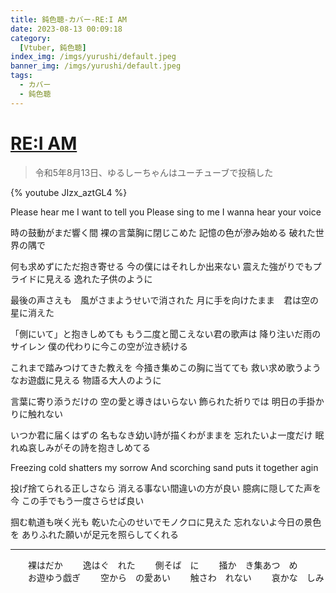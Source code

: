 ```yaml
---
title: 鈍色聴-カバー-RE:I AM
date: 2023-08-13 00:09:18
category:
  [Vtuber, 鈍色聴]
index_img: /imgs/yurushi/default.jpeg
banner_img: /imgs/yurushi/default.jpeg
tags:
  - カバー
  - 鈍色聴
---
```


<script src='/js/diy/resize-ifram.js'></script>

# [RE:I AM](https://www.youtube.com/watch?v=jtRJ0zt8cnw)

> 令和5年8月13日、ゆるしーちゃんはユーチューブで投稿した

{% youtube JIzx_aztGL4 %}

Please hear me
I want to tell you
Please sing to me
I wanna hear your voice

時の鼓動がまだ響く間
裸の言葉胸に閉じこめた
記憶の色が滲み始める
破れた世界の隅で

何も求めずにただ抱き寄せる
今の僕にはそれしか出来ない
震えた強がりでもプライドに見える
逸れた子供のように

最後の声さえも　風がさまようせいで消された
月に手を向けたまま　君は空の星に消えた

「側にいて」と抱きしめても
もう二度と聞こえない君の歌声は
降り注いだ雨のサイレン
僕の代わりに今この空が泣き続ける

これまで踏みつけてきた教えを
今掻き集めこの胸に当てても
救い求め歌うようなお遊戯に見える
物語る大人のように

言葉に寄り添うだけの
空の愛と導きはいらない
飾られた祈りでは
明日の手掛かりに触れない

いつか君に届くはずの
名もなき幼い詩が描くわがままを
忘れたいよ一度だけ
眠れぬ哀しみがその詩を抱きしめてる

Freezing cold shatters my sorrow
And scorching sand puts it together agin

投げ捨てられる正しさなら
消える事ない間違いの方が良い
臆病に隠してた声を今
この手でもう一度さらせば良い

掴む軌道も咲く光も
乾いた心のせいでモノクロに見えた
忘れないよ今日の景色を
ありふれた願いが足元を照らしてくれる

- - -

　　裸はだか
　　逸はぐ　れた
　　側そば　に
　　掻か　き集あつ　め
　　お遊ゆう戯ぎ
　　空から　の愛あい
　　触さわ　れない
　　哀かな　しみ
